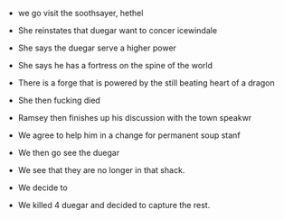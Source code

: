 - we go visit the soothsayer, hethel

- She reinstates that duegar want to concer icewindale

- She says the duegar serve a higher power
- She says he has a fortress on the spine of the world
- There is a forge that is powered by the still beating heart of a dragon
- She then fucking died

- Ramsey then finishes up his discussion with the town speakwr

- We agree to help him in a change for permanent soup stanf

- We then go see the duegar

- We see that they are no longer in that shack.
- We decide to
- We killed 4 duegar and decided to capture the rest.